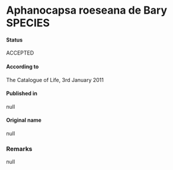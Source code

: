 # Aphanocapsa roeseana de Bary SPECIES

#### Status
ACCEPTED

#### According to
The Catalogue of Life, 3rd January 2011

#### Published in
null

#### Original name
null

### Remarks
null